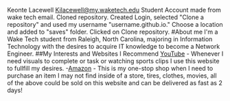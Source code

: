 Keonte Lacewell Kilacewell@my.waketech.edu
Student Account made from wake tech email. 
Cloned repository.
Created Login, selected "Clone a repository" and used my username "username.github.io." Choose a location and added to "saves" folder. Clicked on Clone repository.
#About me
I'm a Wake Tech student from Raleigh, North Carolina, majoring in Information Technology with the desires to acquire IT knowledge to become a Network Engineer.
##My Interests and Websites I Recommend
[YouTube](https://www.youtube.com/) - Whenever I need visuals to complete or task or watching sports clips I use this website to fullfill my desires.
-[Amazon](https://www.amazon.com/)  - This is my one-stop shop when I need to purchase an item I may not find inside of a store, tires, clothes, movies, all of the above could be sold on this website and can be delivered as fast as 2 days!
